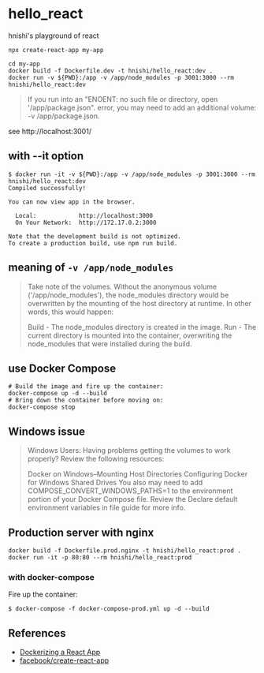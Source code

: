 # hello_react

hnishi's playground of react

```
npx create-react-app my-app

cd my-app
docker build -f Dockerfile.dev -t hnishi/hello_react:dev .
docker run -v ${PWD}:/app -v /app/node_modules -p 3001:3000 --rm hnishi/hello_react:dev
```

> If you run into an "ENOENT: no such file or directory, open '/app/package.json". error, you may need to add an additional volume: -v /app/package.json.

see http://localhost:3001/

## with --it option

```
$ docker run -it -v ${PWD}:/app -v /app/node_modules -p 3001:3000 --rm hnishi/hello_react:dev
Compiled successfully!

You can now view app in the browser.

  Local:            http://localhost:3000
  On Your Network:  http://172.17.0.2:3000

Note that the development build is not optimized.
To create a production build, use npm run build.
```

## meaning of `-v /app/node_modules`

> Take note of the volumes. Without the anonymous volume ('/app/node_modules'), the node_modules directory would be overwritten by the mounting of the host directory at runtime. In other words, this would happen:
>
> Build - The node_modules directory is created in the image.
> Run - The current directory is mounted into the container, overwriting the node_modules that were installed during the build.

## use Docker Compose

```
# Build the image and fire up the container:
docker-compose up -d --build
# Bring down the container before moving on:
docker-compose stop
```

## Windows issue

> Windows Users: Having problems getting the volumes to work properly? Review the following resources:
>
> Docker on Windows–Mounting Host Directories
> Configuring Docker for Windows Shared Drives
> You also may need to add COMPOSE_CONVERT_WINDOWS_PATHS=1 to the environment portion of your Docker Compose file. Review the Declare default environment variables in file guide for more info.

## Production server with nginx

```
docker build -f Dockerfile.prod.nginx -t hnishi/hello_react:prod .
docker run -it -p 80:80 --rm hnishi/hello_react:prod
```

### with docker-compose

Fire up the container:

```
$ docker-compose -f docker-compose-prod.yml up -d --build
```

## References

- [Dockerizing a React App](https://mherman.org/blog/dockerizing-a-react-app/)
- [facebook/create-react-app](https://github.com/facebook/create-react-app)

